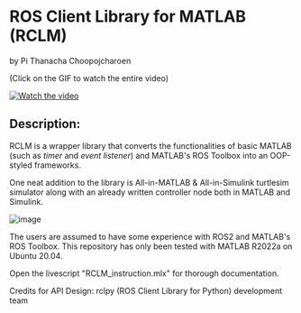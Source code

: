 # ROS Client Library for MATLAB (RCLM)

by Pi Thanacha Choopojcharoen

(Click on the GIF to watch the entire video)

[![Watch the video](https://j.gifs.com/EqXP3K.gif)](https://www.youtube.com/watch?v=Uf1rghUfZ-Y)

## Description:

RCLM is a wrapper library that converts the functionalities of basic MATLAB (such as *timer* and *event listener*) and MATLAB's ROS Toolbox into an OOP-styled frameworks.  

One neat addition to the library is All-in-MATLAB & All-in-Simulink turtlesim simulator along with an already written controller node both in MATLAB and Simulink.

![image](https://user-images.githubusercontent.com/3856640/158460229-d10458eb-5250-4ea5-a86c-1e873eb77337.png)


The users are assumed to have some experience with ROS2 and MATLAB's ROS Toolbox. This repository has only been tested with MATLAB R2022a on Ubuntu 20.04.

Open the livescript "RCLM_instruction.mlx" for thorough documentation.

Credits for API Design: rclpy (ROS Client Library for Python) development team
